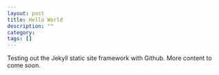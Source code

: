 ```yaml
---
layout: post
title: Hello World
description: ""
category: 
tags: []
---
```


Testing out the Jekyll static site framework with Github.
More content to come soon.
